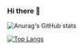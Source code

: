 ### Hi there 👋

<!--
**Yan0613/Yan0613** is a ✨ _special_ ✨ repository because its `README.md` (this file) appears on your GitHub profile.

Here are some ideas to get you started:

- 🔭 I’m currently working on ...
- 🌱 I’m currently learning ...
- 👯 I’m looking to collaborate on ...
- 🤔 I’m looking for help with ...
- 💬 Ask me about ...
- 📫 How to reach me: ...
- 😄 Pronouns: ...
- ⚡ Fun fact: ...
-->

![Anurag's GitHub stats](https://github-readme-stats.vercel.app/api?username=Yan0613&show_icons=true)  

[![Top Langs](https://github-readme-stats.vercel.app/api/top-langs/?username=Yan0613&layout=compact)](https://github.com/Yan0613/github-readme-stats)
